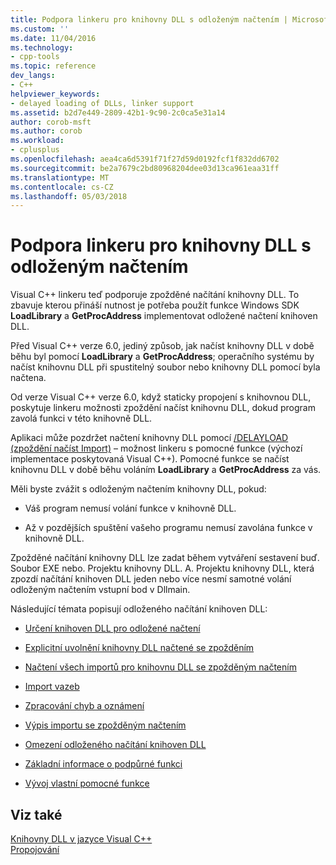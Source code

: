 ```yaml
---
title: Podpora linkeru pro knihovny DLL s odloženým načtením | Microsoft Docs
ms.custom: ''
ms.date: 11/04/2016
ms.technology:
- cpp-tools
ms.topic: reference
dev_langs:
- C++
helpviewer_keywords:
- delayed loading of DLLs, linker support
ms.assetid: b2d7e449-2809-42b1-9c90-2c0ca5e31a14
author: corob-msft
ms.author: corob
ms.workload:
- cplusplus
ms.openlocfilehash: aea4ca6d5391f71f27d59d0192fcf1f832dd6702
ms.sourcegitcommit: be2a7679c2bd80968204dee03d13ca961eaa31ff
ms.translationtype: MT
ms.contentlocale: cs-CZ
ms.lasthandoff: 05/03/2018
---
```

# <a name="linker-support-for-delay-loaded-dlls"></a>Podpora linkeru pro knihovny DLL s odloženým načtením
Visual C++ linkeru teď podporuje zpožděné načítání knihovny DLL. To zbavuje kterou přináší nutnost je potřeba použít funkce Windows SDK **LoadLibrary** a **GetProcAddress** implementovat odložené načtení knihoven DLL.  
  
 Před Visual C++ verze 6.0, jediný způsob, jak načíst knihovny DLL v době běhu byl pomocí **LoadLibrary** a **GetProcAddress**; operačního systému by načíst knihovnu DLL při spustitelný soubor nebo knihovny DLL pomocí byla načtena.  
  
 Od verze Visual C++ verze 6.0, když staticky propojení s knihovnou DLL, poskytuje linkeru možnosti zpoždění načíst knihovnu DLL, dokud program zavolá funkci v této knihovně DLL.  
  
 Aplikaci může pozdržet načtení knihovny DLL pomocí [/DELAYLOAD (zpoždění načíst Import)](../../build/reference/delayload-delay-load-import.md) – možnost linkeru s pomocné funkce (výchozí implementace poskytovaná Visual C++). Pomocné funkce se načíst knihovnu DLL v době běhu voláním **LoadLibrary** a **GetProcAddress** za vás.  
  
 Měli byste zvážit s odloženým načtením knihovny DLL, pokud:  
  
-   Váš program nemusí volání funkce v knihovně DLL.  
  
-   Až v pozdějších spuštění vašeho programu nemusí zavolána funkce v knihovně DLL.  
  
 Zpožděné načítání knihovny DLL lze zadat během vytváření sestavení buď. Soubor EXE nebo. Projektu knihovny DLL. A. Projektu knihovny DLL, která zpozdí načítání knihoven DLL jeden nebo více nesmí samotné volání odloženým načtením vstupní bod v Dllmain.  
  
 Následující témata popisují odloženého načítání knihoven DLL:  
  
-   [Určení knihoven DLL pro odložené načtení](../../build/reference/specifying-dlls-to-delay-load.md)  
  
-   [Explicitní uvolnění knihovny DLL načtené se zpožděním](../../build/reference/explicitly-unloading-a-delay-loaded-dll.md)  
  
-   [Načtení všech importů pro knihovnu DLL se zpožděným načtením](../../build/reference/loading-all-imports-for-a-delay-loaded-dll.md)  
  
-   [Import vazeb](../../build/reference/binding-imports.md)  
  
-   [Zpracování chyb a oznámení](../../build/reference/error-handling-and-notification.md)  
  
-   [Výpis importu se zpožděným načtením](../../build/reference/dumping-delay-loaded-imports.md)  
  
-   [Omezení odloženého načítání knihoven DLL](../../build/reference/constraints-of-delay-loading-dlls.md)  
  
-   [Základní informace o podpůrné funkci](understanding-the-helper-function.md)  
  
-   [Vývoj vlastní pomocné funkce](../../build/reference/developing-your-own-helper-function.md)  
  
## <a name="see-also"></a>Viz také  
 [Knihovny DLL v jazyce Visual C++](../../build/dlls-in-visual-cpp.md)   
 [Propojování](../../build/reference/linking.md)